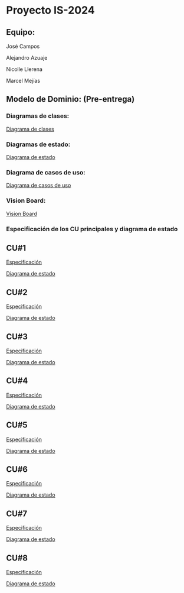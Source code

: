 # Proyecto IS-2024
## Equipo:

José Campos

Alejandro Azuaje

Nicolle Llerena

Marcel Mejías

## Modelo de Dominio: (Pre-entrega)
  ### Diagramas de clases:

  [Diagrama de clases](/docs/scenariosView/esbozo_clases.jpg)
  
  ### Diagramas de estado:

  [Diagrama de estado](/docs/scenariosView/esbozo_diagrama_estados.png)

   ### Diagrama de casos de uso:

  [Diagrama de casos de uso](docs/scenariosView/Diagrama_de_casos.png)

   ### Vision Board:

  [Vision Board](docs/scenariosView/Vision_Board.png)
  ### Especificación de los CU principales y diagrama de estado
  
  ## CU#1
  
  [Especificación](/docs/scenariosView/CU1Iniciar_sesion.jpg)

  [Diagrama de estado](/docs/scenariosView/Estado_CU#1.jpg)

  ## CU#2
  
  [Especificación](/docs/scenariosView/CU2Registrar_curso.jpg)

  [Diagrama de estado](/docs/scenariosView/EstadoCU#2.jpg)

  ## CU#3
  
  [Especificación](/docs/scenariosView/CU3Consultarinformaciondecurso.jpg)

  [Diagrama de estado](/docs/scenariosView/Estado_CU#3.jpg)

  ## CU#4
  
  [Especificación](/docs/scenariosView/CU_4_Evaluar_curso.jpg)

  [Diagrama de estado](/docs/scenariosView/Estado_CU#4.jpg)

  ## CU#5
  
  [Especificación](/docs/scenariosView/CU_5_Consultar_informacion_usuario.jpg)

  [Diagrama de estado](/docs/scenariosView/Estado_CU#5.jpg)

  ## CU#6
  
  [Especificación](/docs/scenariosView/CU_6_Expediente_Usuario.jpg)

  [Diagrama de estado](/docs/scenariosView/Estado_CU#6.jpg)

  ## CU#7
  
  [Especificación](/docs/scenariosView/CU_7_Ejecutar_curso.jpg)

  [Diagrama de estado](/docs/scenariosView/Estado_CU#7.jpg)

  ## CU#8
  
  [Especificación](/docs/scenariosView/CU_8_Cerrar_sesion.jpg)

  [Diagrama de estado](/docs/scenariosView/Estado_CU#8.jpg)
  
